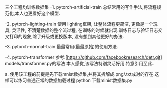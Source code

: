  三个工程均训练<mnist>数据集
-1. pytorch-artificial-train
     总结常用的写作手法,将流程规范化,本人也更看好这个模型.

-2. pytorch-lighting-train
     使用 lighting框架, 让整体流程更简洁, 更像是一个玩具, 灵活性, 不清楚数据的整个流过程, 在训练的时候就出现 训练日志与验证日志交叉打印的现象,除了升级或更换版本,
     没有想到其他更好的办法.

-3. pytorch-normal-train
     最最常用(最最原始)的使用方法.

-4. pytorch-transformer
     参考:[https://github.com/facebookresearch/detr.git] models/transformer.py的写法
     本人感觉,该写法特别灵活好用.特意引用至此..

a. 使用该工程的前提是先下载mnist数据集,并将其拆解成.png/.txt成对的存在.这样可以练习普通正常的数据加载过程
   python 下载minist数据集.py

